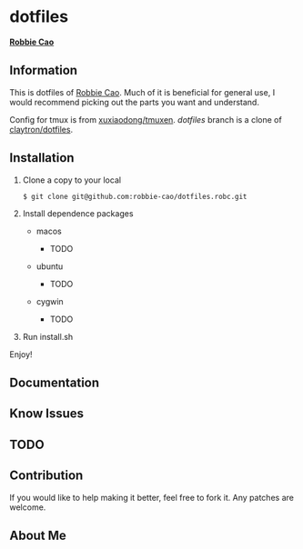 # dotfiles

**[Robbie Cao](<mailto: robbie.cao@gmail.com>)**

## Information

This is dotfiles of [Robbie Cao](<mailto: robbie.cao@gmail.com>).
Much of it is beneficial for general use, I would recommend
picking out the parts you want and understand.

Config for tmux is from [xuxiaodong/tmuxen](https://github.com/xuxiaodong/tmuxen).
*dotfiles* branch is a clone of [claytron/dotfiles](https://github.com/claytron/dotfiles).

## Installation

1. Clone a copy to your local

    ```
    $ git clone git@github.com:robbie-cao/dotfiles.robc.git
    ```

2. Install dependence packages

    - macos
        * TODO

    - ubuntu
        * TODO

    - cygwin
        * TODO

3. Run install.sh


Enjoy!

## Documentation



## Know Issues

## TODO

## Contribution
If you would like to help making it better, feel free to fork it. Any patches are welcome.


## About Me

